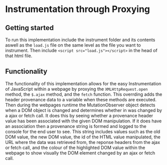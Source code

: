 # Instrumentation through Proxying

## Getting started

To run this implementation include the instrument folder and its contents aswell as the `load.js` file on the same level as the file you want to instrument. Then include `<script src="load.js"></script>` in the head of that html file.

## Functionality

The functionality of this implementation allows for the easy Instrumentation of JavaScript within a webpage by proxying the `XMLHttpRequest.open` method, the `$.ajax` method, and the `fetch` function. This overrding adds the header provenance data to a variable when these methods are executed. Then during the webpages runtime the MutationObserver object detects when a DOM object is changed and determines whether in was changed by a ajax or fetch call. It does this by seeing whether a provenance header value has been associated with the given DOM manipulation. If it does have an association then a provenance string is formed and logged to the console for the end user to see. This string includes values such as the old DOM value, the new DOM value, the id of the HTML value manipulated, the URL where the data was retrieved from, the reponse headers from the ajax or fetch call, and the colour of the highlighted DOM value within the webpage to show visually the DOM element changed by an ajax or fetch call. 
